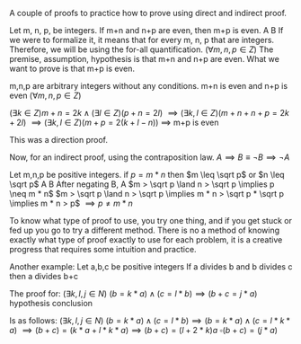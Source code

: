 
A couple of proofs to practice how to prove using direct and indirect proof.

Let m, n, p, be integers.
If m+n and n+p are even, then m+p is even.
        A                                      B
If we were to formalize it, it means that for every m, n, p that are integers. Therefore, we will be using the for-all quantification. $(\forall m,n,p \in Z)$
The premise, assumption, hypothesis is that m+n and n+p are even.
What we want to prove is that m+p is even.

m,n,p are arbitrary integers without any conditions.
m+n is even and n+p is even
$(\forall m,n,p \in Z)$

$(\exists k \in Z) m+n=2k \land (\exists l \in Z)(p+n=2l)$
$\implies (\exists k, l \in Z)(m+n+n+p = 2k+2l)$
$\implies (\exists k,l \in Z)(m + p = 2(k+l-n))$
$\implies$ m+p is even

This was a direction proof.


Now, for an indirect proof, using the contraposition law. 
$A \implies B \equiv \neg B \implies \neg A$

Let m,n,p be positive integers.
if $p = m*n$ then $m \leq \sqrt p$  or $n \leq \sqrt p$ 
     A                            B
After negating B, A
$m > \sqrt p \land n > \sqrt p \implies p \neq m * n$
$m > \sqrt p \land n > \sqrt p \implies m * n > \sqrt p * \sqrt p \implies m * n > p$
$\implies p \neq m * n$

To know what type of proof to use, you try one thing, and if you get stuck or fed up you go to try a different method. There is no a method of knowing exactly what type of proof exactly to use for each problem, it is a creative progress that requires some intuition and practice.

Another example:
Let a,b,c be positive integers
If a divides b and b divides c then a divides b+c

The proof for:
$(\exists k, l, j \in N)$
$(b = k * a) \land (c = l * b) \implies (b+c = j * a)$ 
	hypothesis           conclusion

Is as follows:
$(\exists k, l, j \in N)$
$(b = k * a) \land (c = l * b) \implies (b = k * a) \land ( c = l * k * a)$
$\implies (b + c) = (k * a + l * k * a) \implies (b + c) = (l+2*k)a$
$\square(b+c) = (j * a)$ 